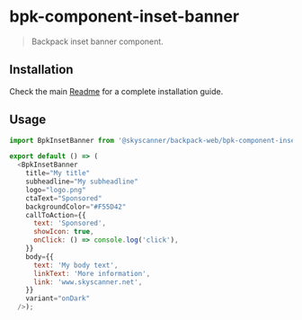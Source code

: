# bpk-component-inset-banner

> Backpack inset banner component.

## Installation

Check the main [Readme](https://github.com/skyscanner/backpack#usage) for a complete installation guide.

## Usage

```js
import BpkInsetBanner from '@skyscanner/backpack-web/bpk-component-inset-banner';

export default () => (
  <BpkInsetBanner
    title="My title"
    subheadline="My subheadline"
    logo="logo.png"
    ctaText="Sponsored"
    backgroundColor="#F55D42"
    callToAction={{
      text: 'Sponsored',
      showIcon: true,
      onClick: () => console.log('click'),
    }}
    body={{
      text: 'My body text',
      linkText: 'More information',
      link: 'www.skyscanner.net',
    }}
    variant="onDark"
  />);
```
